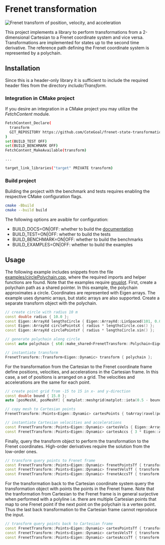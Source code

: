 # Frenet transformation

![Frenet transform of position, velocity, and acceleration](docs/media/circlePolychain.png)

This project implements a library to perform transformations from a 2-dimensional Cartesian to a Frenet coordinate system and vice versa.
Transformations are implemented for states up to the second time derivative.
The reference path defining the Frenet coordinate system is represented by a polychain.

## Installation

Since this is a header-only library it is sufficient to include the required header files from the directory *include/Transform*.

### Integration in CMake project

If you desire an integration in a CMake project you may utilize the *FetchContent* module.

```bash
FetchContent_Declare(
  transform
  GIT_REPOSITORY https://github.com/CoteGoal/frenet-state-transformation
)
set(BUILD_TEST OFF)
set(BUILD_BENCHMARK OFF)
FetchContent_MakeAvailable(transform)

...

target_link_libraries("target" PRIVATE transform)
```

### Build project

Building the project with the benchmark and tests requires enabling the respective CMake configuration flags.

```bash
cmake -Bbuild
cmake --build build
```

The following options are avaible for configuration:
- BUILD_DOCS=ON|OFF: whether to build the [documentation](build/docs/html/index.html)
- BUILD_TEST=ON|OFF: whether to build the tests
- BUILD_BENCHMARK=ON|OFF: whether to build the benchmarks
- BUILD_EXAMPLES=ON|OFF: whether to build the examples

## Usage

The following example includes snippets from the file [examples/circlePolychain.cpp](examples/circlePolychain.cpp), where the required imports and helper functions are found.
Note that the examples require [gnuplot](http://gnuplot.info/).
First, create a polychain path as a shared pointer.
In this example, the polychain approximates a circle.
Coordinates are represented with Eigen arrays.
The example uses dynamic arrays, but static arrays are also supported.
Create a separate transform object with the polychain.

```cpp
// create circle with radius 10 m
const double radius { 10.0 };
const Eigen::ArrayXd lengthsCircle { Eigen::ArrayXd::LinSpaced(101, 0.0, 2 * M_PI) };
const Eigen::ArrayXd circlePointsX { radius * lengthsCircle.cos() };
const Eigen::ArrayXd circlePointsY { radius * lengthsCircle.sin() };

// generate polychain along circle
const auto polychain { std::make_shared<FrenetTransform::Polychain<Eigen::Dynamic>>(circlePointsX, circlePointsY) };

// instantiate transform
FrenetTransform::Transform<Eigen::Dynamic> transform { polychain };
```

For the transformation from the Cartesian to the Frenet coordinate frame define positions, velocities, and accelerations in the Cartesian frame.
In this case, a set of positions is arranged on a grid.
The velocities and accelerations are the same for each point.

```cpp
// create point grid from -15 to 15 in x- and y-direction
const double bound { 15.0 };
auto [posMeshX, posMeshY] { matplot::meshgrid(matplot::iota(0.5 - bound, 1, 0.5 + bound), matplot::iota(0.5 - bound, 1, 0.5 + bound)) };

// copy mesh to Cartesian points
FrenetTransform::Points<Eigen::Dynamic> cartesPoints { toArray(ravel(posMeshX)), toArray(ravel(posMeshY))};

// instantiate Cartesian velocities and accelerations
const FrenetTransform::Points<Eigen::Dynamic> cartesVels { Eigen::ArrayXd::Ones(cartesPoints.numPoints()) / 2, Eigen::ArrayXd::Ones(cartesPoints.numPoints()) / 2 };
const FrenetTransform::Points<Eigen::Dynamic> cartesAccs { 3 * Eigen::ArrayXd::Ones(cartesPoints.numPoints()) / 4, -3 * Eigen::ArrayXd::Ones(cartesPoints.numPoints()) / 4 };
```

Finally, query the transform object to perform the transformation to the Frenet coordinates.
High-order derivatives require the solution from the low-order ones.

```cpp
// transform query points to Frenet frame
const FrenetTransform::Points<Eigen::Dynamic> frenetPointsTf { transform.posFrenet(cartesPoints) };
const FrenetTransform::Points<Eigen::Dynamic> frenetVelsTf { transform.velFrenet(cartesVels, frenetPointsTf) };
const FrenetTransform::Points<Eigen::Dynamic> frenetAccsTf { transform.accFrenet(cartesAccs, frenetVelsTf, frenetPointsTf) };
```

For the transformation back to the Cartesian coordinate system query the transformation object with points the points in the Frenet frame.
Note that the tranformation from Cartesian to the Frenet frame is in general surjective when performed with a polyline i.e. there are multiple Cartesian points that map to one Frenet point if the next point on the polychain is a vertex point.
Thus the last back transformation to the Cartesian frame cannot reproduce the input.

```cpp
// transform query points back to Cartesian frame
const FrenetTransform::Points<Eigen::Dynamic> cartesPointsTf { transform.posCartes(frenetPointsTf) };
const FrenetTransform::Points<Eigen::Dynamic> cartesVelsTf { transform.velCartes(frenetVelsTf, frenetPointsTf) };
const FrenetTransform::Points<Eigen::Dynamic> cartesAccsTf { transform.accCartes(frenetAccsTf, frenetVelsTf, frenetPointsTf) };
```
